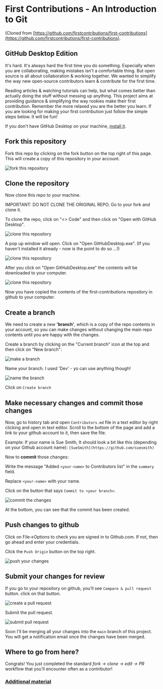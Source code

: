 
# First Contributions - An Introduction to Git
(Cloned from [https://github.com/firstcontributions/first-contributions](https://github.com/firstcontributions/first-contributions).

## GitHub Desktop Edition

It's hard. It's always hard the first time you do something. Especially when you are collaborating, making mistakes isn't a comfortable thing. But open source is all about collaboration & working together. We wanted to simplify the way new open-source contributors learn & contribute for the first time.

Reading articles & watching tutorials can help, but what comes better than actually doing the stuff without messing up anything. This project aims at providing guidance & simplifying the way rookies make their first contribution. Remember the more relaxed you are the better you learn. If you are looking for making your first contribution just follow the simple steps below. It will be fun!

If you don't have GitHub Desktop on your machine, [install it](https://desktop.github.com/).


## Fork this repository

Fork this repo by clicking on the fork button on the top right of this page.
This will create a copy of this repository in your account.

<img src="../images/fork.png" alt="fork this repository" />

## Clone the repository

Now clone this repo to your machine.

IMPORTANT: DO NOT CLONE THE ORIGINAL REPO. Go to your fork and clone it.

To clone the repo, click on "<> Code" and then click on "Open with GitHub Desktop".

<img src="../images/clone.png" alt="clone this repository" />

A pop up window will open. Click on "Open GitHubDesktop.exe". (If you haven't installed it already - now is the point to do so ...!)

<img src="../images/openGitHubDesktop.png" alt="clone this repository" />

After you click on "Open GitHubDesktop.exe" the contents will be downloaded to your computer.

<img src="../images/GHDesktop.png" alt="clone this repository" />

Now you have copied the contents of the first-contributions repository in github to your computer.

## Create a branch

We need to create a new **'branch'**, which is a copy of the repo contents in your account, so you can make changes without changing the main repo contents until you are happy with the changes. 

Create a branch by clicking on the "Current branch" icon at the top and then click on "New branch":

<img src="../images/newBranch.png" alt="make a branch" />

Name your branch. I used 'Dev' - yo can use anything though!

<img src="../images/nameBranch.png" alt="name the branch" />

Click on `Create branch`

## Make necessary changes and commit those changes

Now, go to history tab and open `Contributors.md` file in a text editor by right clicking and open in text editor. Scroll to the bottom of the page and add a link to your github account to it, then save the file.

Example: If your name is Sue Smith, It should look a bit like this (depending on your Github account name):
`[SueSmith](https://github.com/suesmith)`

Now to **commit** those changes:

Write the message "Added `<your-name>` to Contributors list" in the `summary` field.

Replace `<your-name>` with your name.

Click on the button that says `Commit to <your branch>`.

<img src="../images/commit.png" alt="commit the changes" />

At the bottom, you can see that the commit has been created.


## Push changes to github

Click on File->Options to check you are signed in to Github.com. If not, then go ahead and enter your credentials.


Click the `Push Origin` button on the top right.

<img src="../images/push.png" alt="push your changes" />

## Submit your changes for review

If you go to your repository on github, you'll see `Compare & pull request` button. click on that button.

<img src="https://firstcontributions.github.io/assets/gui-tool-tutorials/github-desktop-tutorial/compare-and-pull.png" alt="create a pull request" />

Submit the pull request. 

<img src="https://firstcontributions.github.io/assets/gui-tool-tutorials/github-desktop-tutorial/submit-pull-request.png" alt="submit pull request" />

Soon I'll be merging all your changes into the `main` branch of this project. You will get a notification email once the changes have been merged.

## Where to go from here?

Congrats! You just completed the standard _fork -> clone -> edit -> PR_ workflow that you'll encounter often as a contributor!


### [Additional material](../additional-material/git_workflow_scenarios/additional-material.md)


